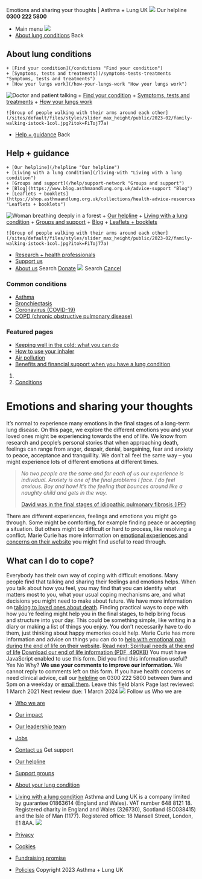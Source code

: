 
Emotions and sharing your thoughts | Asthma + Lung UK
 [![](/themes/custom/asthma-lung-uk/images/aluk-logo.png)](/ "Homepage")
 Our helpline **0300 222 5800**
* Main menu
![](/wingsuit/asthma-lung-uk/images/aluk-logo.png)
* [About lung conditions](#about "About lung conditions")
 Back
 
## About lung conditions
	+ [Find your condition](/conditions "Find your condition")
	+ [Symptoms, tests and treatments](/symptoms-tests-treatments "Symptoms, tests and treatments")
	+ [How your lungs work](/how-your-lungs-work "How your lungs work")
![Doctor and patient talking](/sites/default/files/styles/slider_max_height/public/2023-02/119589.jpg?itok=IfMKqhqJ)
	+ [Find your condition](/conditions)
	+ [Symptoms, tests and treatments](/symptoms-tests-treatments)
	+ [How your lungs work](/how-your-lungs-work)
	
	
	![Group of people walking with their arms around each other](/sites/default/files/styles/slider_max_height/public/2023-02/family-walking-istock-1col.jpg?itok=FiToj77a)
* [Help + guidance](#get-support "Help + guidance")
 Back
 
## Help + guidance
	+ [Our helpline](/helpline "Our helpline")
	+ [Living with a lung condition](/living-with "Living with a lung condition")
	+ [Groups and support](/help/support-network "Groups and support")
	+ [Blog](https://www.blog.asthmaandlung.org.uk/advice-support "Blog")
	+ [Leaflets + booklets](https://shop.asthmaandlung.org.uk/collections/health-advice-resources "Leaflets + booklets")
![Woman breathing deeply in a forest](/sites/default/files/styles/slider_max_height/public/2023-02/A%2BLUK%20Generic73.jpg?itok=IY-jWei3)
	+ [Our helpline](/helpline)
	+ [Living with a lung condition](/living-with)
	+ [Groups and support](/help/support-network)
	+ [Blog](https://www.blog.asthmaandlung.org.uk/advice-support)
	+ [Leaflets + booklets](https://shop.asthmaandlung.org.uk/collections/health-advice-resources "Leaflets and booklets about lung conditions")
	
	
	![Group of people walking with their arms around each other](/sites/default/files/styles/slider_max_height/public/2023-02/family-walking-istock-1col.jpg?itok=FiToj77a)
* [Research + health professionals](/research-health-professionals "Research + health professionals")
* [Support us](/support-us "Support us")
* [About us](/about-us "About us")
Search
[Donate](https://action.asthmaandlung.org.uk/page/99720/donate/1?ea_tracking_id=General_WebsiteALUK_Header_Regular "Donate") 
 [![](/themes/custom/asthma-lung-uk/images/aluk-logo.png)](/ "Homepage")
Search
[Cancel](#)
### Common conditions
* [Asthma](/conditions/asthma)
* [Bronchiectasis](/conditions/bronchiectasis)
* [Coronavirus (COVID-19)](/conditions/coronavirus)
* [COPD (chronic obstructive pulmonary disease)](/conditions/copd-chronic-obstructive-pulmonary-disease)
### Featured pages
* [Keeping well in the cold: what you can do](/living-with/cold-weather)
* [How to use your inhaler](/living-with/inhaler-videos)
* [Air pollution](/living-with/air-pollution)
* [Benefits and financial support when you have a lung condition](/living-with/benefits)
1. 
3. [Conditions](/conditions)
# Emotions and sharing your thoughts
It’s normal to experience many emotions in the final stages of a long-term lung disease. On this page, we explore the different emotions you and your loved ones might be experiencing towards the end of life.
We know from research and people’s personal stories that when approaching death, feelings can range from anger, despair, denial, bargaining, fear and anxiety to peace, acceptance and tranquillity. We don’t all feel the same way – you might experience lots of different emotions at different times.
> *No two people are the same and for each of us our experience is individual. Anxiety is one of the final problems I face. I do feel anxious. Boy and how! It’s the feeling that bounces around like a naughty child and gets in the way.*
> 
> 
> [David was in the final stages of idiopathic pulmonary fibrosis (IPF)](http://www.blf.org.uk/your-stories/ipf-final-stages)
> 
> 
> 
There are different experiences, feelings and emotions you might go through. Some might be comforting, for example finding peace or accepting a situation. But others might be difficult or hard to process, like resolving a conflict. Marie Curie has more information on [emotional experiences and concerns on their website](https://www.mariecurie.org.uk/help/support/terminal-illness/preparing/end-of-life-experiences) you might find useful to read through.
## What can I do to cope?
Everybody has their own way of coping with difficult emotions. Many people find that talking and sharing their feelings and emotions helps. When you talk about how you feel, you may find that you can identify what matters most to you, what your usual coping mechanisms are, and what decisions you might need to make about future. We have more information on [talking to loved ones about death](https://www.blf.org.uk/support-for-you/end-of-life/talking-to-loved-ones-about-death).
Finding practical ways to cope with how you’re feeling might help you in the final stages, to help bring focus and structure into your day. This could be something simple, like writing in a diary or making a list of things you enjoy. You don’t necessarily have to do them, just thinking about happy memories could help.
Marie Curie has more information and advice on things you can do to [help with emotional pain during the end of life on their website](https://www.mariecurie.org.uk/help/support/terminal-illness/wellbeing/emotional-spiritual-pain).
[Read next: Spiritual needs at the end of life](https://www.blf.org.uk/support-for-you/end-of-life/spirituality)
[Download our end of life information (PDF, 490KB)](https://www.blf.org.uk/sites/default/files/BK19_End_of_life_V4_PDFdownload.pdf)
You must have JavaScript enabled to use this form.
Did you find this information useful?
Yes
No
Why?
**We use your comments to improve our information.** We cannot reply to comments left on this form. If you have health concerns or need clinical advice, call our [helpline](/helpline) on 0300 222 5800 between 9am and 5pm on a weekday or [email them](/helpline).
Leave this field blank
Page last reviewed: 
1 March 2021
Next review due: 
1 March 2024
 [![](/sites/default/files/2023-01/footer-logo%20%281%29.png)](/ "Homepage")
Follow us
 Who we are
 
* [Who we are](/about-us/who-we-are)
* [Our impact](/about-us/our-impact)
* [Our leadership team](/about-us/our-leadership-team)
* [Jobs](/work-us)
* [Contact us](/about-us/contact-us)
 Get support
 
* [Our helpline](/helpline)
* [Support groups](/help/support-network)
* [About your lung condition](/conditions)
* [Living with a lung condition](/living-with)
Asthma and Lung UK is a company limited by guarantee 01863614 (England and Wales). VAT number 648 8121 18.
Registered charity in England and Wales (326730), Scotland (SC038415) and the Isle of Man (1177). Registered office: 18 Mansell Street, London, E1 8AA.
[![](/sites/default/files/2023-01/reg-logo%20%281%29.png)](https://www.fundraisingregulator.org.uk)
![]()
![]()
* [Privacy](/privacy-policy)
* [Cookies](/cookies-how-we-use-them)
* [Fundraising promise](/fundraising-promise)
* [Policies](/about-us/policies)
 Copyright 2023 Asthma + Lung UK
 
